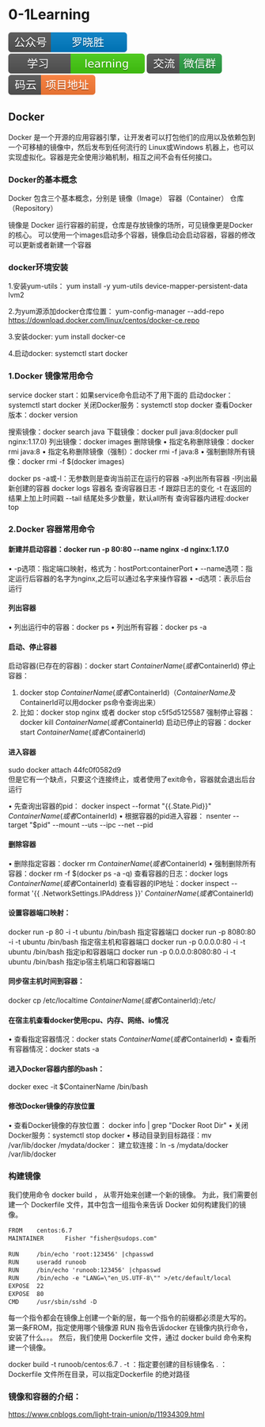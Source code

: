 # 0-1Learning

![alt text](../static/common/svg/luoxiaosheng.svg "公众号")
![alt text](../static/common/svg/luoxiaosheng_learning.svg "学习")
![alt text](../static/common/svg/luoxiaosheng_wechat.svg "微信")
![alt text](../static/common/svg/luoxiaosheng_gitee.svg "码云")

## Docker
Docker 是一个开源的应用容器引擎，让开发者可以打包他们的应用以及依赖包到一个可移植的镜像中，然后发布到任何流行的 Linux或Windows 机器上，也可以实现虚拟化。容器是完全使用沙箱机制，相互之间不会有任何接口。

### Docker的基本概念
Docker 包含三个基本概念，分别是
镜像（Image）
容器（Container）
仓库（Repository）

镜像是 Docker 运行容器的前提，仓库是存放镜像的场所，可见镜像更是Docker的核心。
可以使用一个images启动多个容器，镜像启动会启动容器，容器的修改可以更新或者新建一个容器

### docker环境安装
1.安装yum-utils：
yum install -y yum-utils device-mapper-persistent-data lvm2

2.为yum源添加docker仓库位置：
yum-config-manager --add-repo https://download.docker.com/linux/centos/docker-ce.repo

3.安装docker:
yum install docker-ce

4.启动docker:
systemctl start docker


### 1.Docker 镜像常用命令
service docker start：如果service命令启动不了用下面的
启动docker：systemctl start docker
关闭Docker服务：systemctl stop docker
查看Docker版本：docker version

搜索镜像：docker search java
下载镜像：docker pull java:8(docker pull nginx:1.17.0)
列出镜像：docker images
删除镜像
• 指定名称删除镜像：docker rmi java:8
• 指定名称删除镜像（强制）：docker rmi -f java:8
• 强制删除所有镜像：docker rmi -f $(docker images)

docker ps -a或-l：无参数则是查询当前正在运行的容器  -a列出所有容器	-l列出最新创建的容器
docker logs 容器名	查询容器日志
-f 跟踪日志的变化
-t 在返回的结果上加上时间戳
--tail 结尾处多少数量，默认all所有
查询容器内进程:docker top 

### 2.Docker 容器常用命令

#### 新建并启动容器：docker run -p 80:80 --name nginx -d nginx:1.17.0
• -p选项：指定端口映射，格式为：hostPort:containerPort
• --name选项：指定运行后容器的名字为nginx,之后可以通过名字来操作容器
• -d选项：表示后台运行

#### 列出容器
• 列出运行中的容器：docker ps
• 列出所有容器：docker ps -a

#### 启动、停止容器
启动容器(已存在的容器)：docker start $ContainerName(或者$ContainerId)
停止容器：
1. docker stop $ContainerName(或者$ContainerId)（$ContainerName及$ContainerId可以用docker ps命令查询出来）
2. 比如：docker stop nginx  或者  docker stop c5f5d5125587
强制停止容器：docker kill $ContainerName(或者$ContainerId)
启动已停止的容器：docker start $ContainerName(或者$ContainerId)

#### 进入容器
sudo docker attach 44fc0f0582d9  
但是它有一个缺点，只要这个连接终止，或者使用了exit命令，容器就会退出后台运行

• 先查询出容器的pid：
docker inspect --format "{{.State.Pid}}" $ContainerName(或者$ContainerId)
• 根据容器的pid进入容器：
nsenter --target "$pid" --mount --uts --ipc --net --pid

#### 删除容器
• 删除指定容器：docker rm $ContainerName(或者$ContainerId)
• 强制删除所有容器：docker rm -f $(docker ps -a -q)
查看容器的日志：docker logs $ContainerName(或者$ContainerId)
查看容器的IP地址：docker inspect --format '{{ .NetworkSettings.IPAddress }}' $ContainerName(或者$ContainerId)

#### 设置容器端口映射：
docker run -p 80 -i -t ubuntu /bin/bash		指定容器端口
docker run -p 8080:80 -i -t ubuntu /bin/bash	指定宿主机和容器端口
docker run -p 0.0.0.0:80 -i -t ubuntu /bin/bash	指定ip和容器端口
docker run -p 0.0.0.0:8080:80 -i -t ubuntu /bin/bash	指定ip宿主机端口和容器端口

#### 同步宿主机时间到容器：
docker cp /etc/localtime $ContainerName(或者$ContainerId):/etc/

#### 在宿主机查看docker使用cpu、内存、网络、io情况
• 查看指定容器情况：docker stats $ContainerName(或者$ContainerId)
• 查看所有容器情况：docker stats -a

#### 进入Docker容器内部的bash：
docker exec -it $ContainerName /bin/bash

#### 修改Docker镜像的存放位置
• 查看Docker镜像的存放位置：
docker info | grep "Docker Root Dir"
• 关闭Docker服务：systemctl stop docker
• 移动目录到目标路径：mv /var/lib/docker /mydata/docker：
建立软连接：ln -s /mydata/docker /var/lib/docker

### 构建镜像
我们使用命令 docker build ， 从零开始来创建一个新的镜像。
为此，我们需要创建一个 Dockerfile 文件，其中包含一组指令来告诉 Docker 如何构建我们的镜像。
```
FROM    centos:6.7
MAINTAINER      Fisher "fisher@sudops.com"

RUN     /bin/echo 'root:123456' |chpasswd
RUN     useradd runoob
RUN     /bin/echo 'runoob:123456' |chpasswd
RUN     /bin/echo -e "LANG=\"en_US.UTF-8\"" >/etc/default/local
EXPOSE  22
EXPOSE  80
CMD     /usr/sbin/sshd -D
```
每一个指令都会在镜像上创建一个新的层，每一个指令的前缀都必须是大写的。
第一条FROM，指定使用哪个镜像源
RUN 指令告诉docker 在镜像内执行命令，安装了什么。。。
然后，我们使用 Dockerfile 文件，通过 docker build 命令来构建一个镜像。

docker build -t runoob/centos:6.7 .
-t ：指定要创建的目标镜像名
. ：Dockerfile 文件所在目录，可以指定Dockerfile 的绝对路径

### 镜像和容器的介绍：
https://www.cnblogs.com/light-train-union/p/11934309.html


